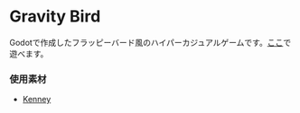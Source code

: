 # Gravity Bird

Godotで作成したフラッピーバード風のハイパーカジュアルゲームです。[ここ](https://godotplayer.com/games/gravity_bird)で遊べます。

### 使用素材

- [Kenney](https://www.kenney.nl)
